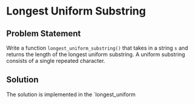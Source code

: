 # Longest Uniform Substring

## Problem Statement
Write a function `longest_uniform_substring()` that takes in a string `s` and returns the length of the longest uniform substring. A uniform substring consists of a single repeated character.

## Solution
The solution is implemented in the `longest_uniform
